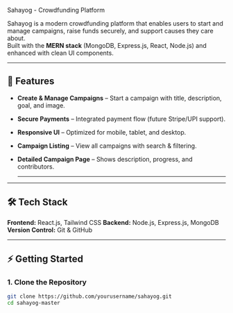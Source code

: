 Sahayog - Crowdfunding Platform

Sahayog is a modern crowdfunding platform that enables users to start and manage campaigns, raise funds securely, and support causes they care about.  
Built with the **MERN stack** (MongoDB, Express.js, React, Node.js) and enhanced with clean UI components.

---

## 🚀 Features

- **Create & Manage Campaigns** – Start a campaign with title, description, goal, and image.
- **Secure Payments** – Integrated payment flow (future Stripe/UPI support).
- **Responsive UI** – Optimized for mobile, tablet, and desktop.
- **Campaign Listing** – View all campaigns with search & filtering.
- **Detailed Campaign Page** – Shows description, progress, and contributors.

  ---

  
---

## 🛠️ Tech Stack

**Frontend:** React.js, Tailwind CSS
**Backend:** Node.js, Express.js, MongoDB  
**Version Control:** Git & GitHub

---

## ⚡ Getting Started

### 1. Clone the Repository
```bash
git clone https://github.com/yourusername/sahayog.git
cd sahayog-master
